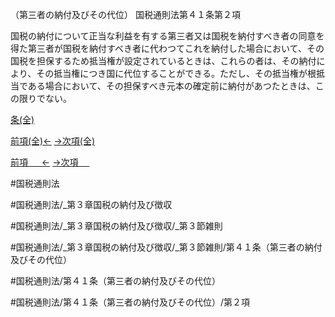 （第三者の納付及びその代位）
国税通則法第４１条第２項

国税の納付について正当な利益を有する第三者又は国税を納付すべき者の同意を得た第三者が国税を納付すべき者に代わつてこれを納付した場合において、その国税を担保するため抵当権が設定されているときは、これらの者は、その納付により、その抵当権につき国に代位することができる。ただし、その抵当権が根抵当である場合において、その担保すべき元本の確定前に納付があつたときは、この限りでない。

[条(全)](国税通則法＿＿＿＿＿第４１条_.md)

[前項(全)←](国税通則法＿＿＿＿＿第４１条第１項_.md)    [→次項(全)](国税通則法＿＿＿＿＿第４１条第３項_.md)

[前項 　 ←](国税通則法＿＿＿＿＿第４１条第１項.md)    [→次項 　 ](国税通則法＿＿＿＿＿第４１条第３項.md)



#国税通則法

#国税通則法/_第３章国税の納付及び徴収

#国税通則法/_第３章国税の納付及び徴収/_第３節雑則

#国税通則法/_第３章国税の納付及び徴収/_第３節雑則/第４１条（第三者の納付及びその代位）

#国税通則法/第４１条（第三者の納付及びその代位）

#国税通則法/第４１条（第三者の納付及びその代位）/第２項

